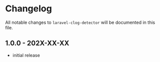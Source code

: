 # Changelog

All notable changes to `laravel-clog-detector` will be documented in this file.

## 1.0.0 - 202X-XX-XX

- initial release
